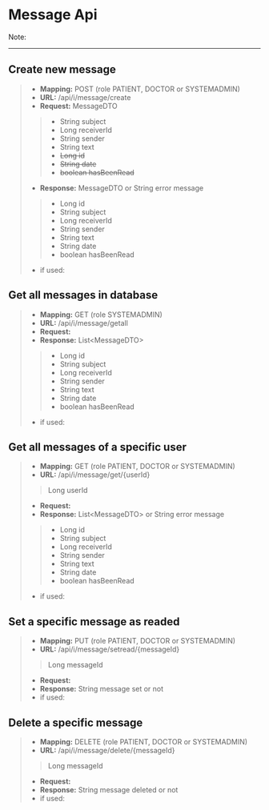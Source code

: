 # Message Api

Note: 

---
## Create new message
>- **Mapping:** POST (role PATIENT, DOCTOR or SYSTEMADMIN)
>- **URL:** /api/i/message/create
>- **Request:** MessageDTO
>>- String subject
>>- Long receiverId
>>- String sender
>>- String text
>>- ~~Long id~~
>>- ~~String date~~
>>- ~~boolean hasBeenRead~~
>- **Response:** MessageDTO or String error message
>>- Long id
>>- String subject
>>- Long receiverId
>>- String sender
>>- String text
>>- String date
>>- boolean hasBeenRead
>- if used: 

## Get all messages in database
>- **Mapping:** GET (role SYSTEMADMIN)
>- **URL:** /api/i/message/getall
>- **Request:** 
>- **Response:** List&LT;MessageDTO>
>>- Long id
>>- String subject
>>- Long receiverId
>>- String sender
>>- String text
>>- String date
>>- boolean hasBeenRead
>- if used: 

## Get all messages of a specific user
>- **Mapping:** GET (role PATIENT, DOCTOR or SYSTEMADMIN)
>- **URL:** /api/i/message/get/{userId}
>> Long userId
>- **Request:** 
>- **Response:** List&LT;MessageDTO> or String error message
>>- Long id
>>- String subject
>>- Long receiverId
>>- String sender
>>- String text
>>- String date
>>- boolean hasBeenRead
>- if used: 

## Set a specific message as readed
>- **Mapping:** PUT (role PATIENT, DOCTOR or SYSTEMADMIN)
>- **URL:** /api/i/message/setread/{messageId}
>> Long messageId
>- **Request:** 
>- **Response:** String message set or not
>- if used: 

## Delete a specific message
>- **Mapping:** DELETE (role PATIENT, DOCTOR or SYSTEMADMIN)
>- **URL:** /api/i/message/delete/{messageId}
>> Long messageId
>- **Request:** 
>- **Response:** String message deleted or not
>- if used: 

